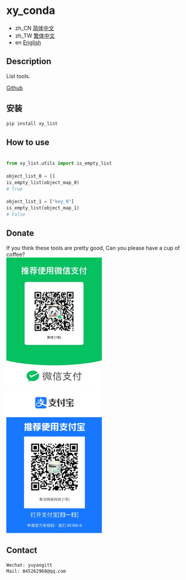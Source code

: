 # xy_conda

- zh_CN [简体中文](README_zh_CN.md)
- zh_TW [繁体中文](README_zh_TW.md)
- en [English](README_en.md)

## Description
List tools.

<a href="https://github.com/ShipOfOcean/xy_pydev.git" target="_blank">Github</a>

## 安装

```bash
pip install xy_list
```

## How to use

```python

from xy_list.utils import is_empty_list

object_list_0 = []
is_empty_list(object_map_0)
# True

object_list_1 = ["key_0"]
is_empty_list(object_map_1)
# False

```


## Donate
If you think these tools are pretty good, Can you please have a cup of coffee?
<br />
![WeChat](WeChat.png)
![Alipay](Alipay.png)

## Contact


```
Wechat: yuyangitt
Mail: 845262968@qq.com
```